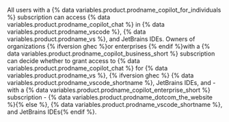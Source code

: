 All users with a {% data variables.product.prodname_copilot_for_individuals %} subscription can access {% data variables.product.prodname_copilot_chat %} in {% data variables.product.prodname_vscode %}, {% data variables.product.prodname_vs %}, and JetBrains IDEs. Owners of organizations {% ifversion ghec %}or enterprises {% endif %}with a {% data variables.product.prodname_copilot_business_short %} subscription can decide whether to grant access to {% data variables.product.prodname_copilot_chat %} for {% data variables.product.prodname_vs %}, {% ifversion ghec %} {% data variables.product.prodname_vscode_shortname %}, JetBrains IDEs, and - with a {% data variables.product.prodname_copilot_enterprise_short %} subscription - {% data variables.product.prodname_dotcom_the_website %}{% else %}, {% data variables.product.prodname_vscode_shortname %}, and JetBrains IDEs{% endif %}.
